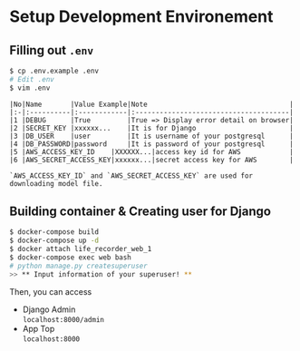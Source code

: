 # Setup Development Environement

## Filling out `.env`

```bash
$ cp .env.example .env
# Edit .env
$ vim .env
```

    |No|Name       |Value Example|Note                                   |
    |:-|:----------|:------------|:--------------------------------------|
    |1 |DEBUG      |True         |True => Display error detail on browser|
    |2 |SECRET_KEY |xxxxxx...    |It is for Django                       |
    |3 |DB_USER    |user         |It is username of your postgresql      |
    |4 |DB_PASSWORD|password     |It is password of your postgresql      |
    |5 |AWS_ACCESS_KEY_ID    |XXXXXX...|access key id for AWS            |
    |6 |AWS_SECRET_ACCESS_KEY|xxxxxx...|secret access key for AWS        |

    `AWS_ACCESS_KEY_ID` and `AWS_SECRET_ACCESS_KEY` are used for downloading model file.

## Building container & Creating user for Django

```bash
$ docker-compose build
$ docker-compose up -d
$ docker attach life_recorder_web_1
$ docker-compose exec web bash
# python manage.py createsuperuser
>> ** Input information of your superuser! **
```

Then, you can access

- Django Admin  
`localhost:8000/admin`
- App Top  
`localhost:8000`
